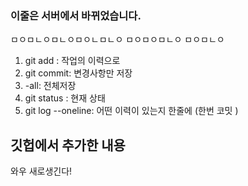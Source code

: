 ### 이줄은 서버에서 바뀌었습니다.


ㅁㅇㅁㄴㅇㅁㄴㅇㅁㅇㄴㅁㄴㅇ
ㅁㅇㅁㅇㅁㄴㅇ
ㅁㅇㅁㄴㅇ

1. git add : 작업의 이력으로 
2. git commit: 변경사항만  저장 
3. -all: 전체저장 
4. git status : 현재 상태 
5. git log --oneline: 어떤 이력이 있는지 한줄에 (한번 코밋 )


## 깃헙에서 추가한 내용 

와우 새로생긴다!
